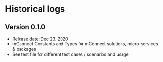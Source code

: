 # Historical logs

## Version 0.1.0

- Release date: Dec 23, 2020
- mConnect Constants and Types for mConnect solutions, micro-services & packages
- See test file for different test cases / scenarios and usage